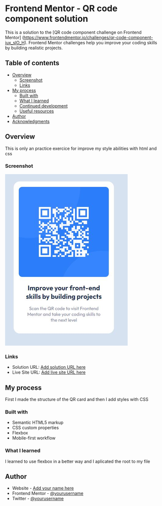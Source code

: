 # Frontend Mentor - QR code component solution

This is a solution to the [QR code component challenge on Frontend Mentor]
(https://www.frontendmentor.io/challenges/qr-code-component-iux_sIO_H). Frontend Mentor challenges help you improve 
your coding skills by building realistic projects. 

## Table of contents

- [Overview](#overview)
  - [Screenshot](#screenshot)
  - [Links](#links)
- [My process](#my-process)
  - [Built with](#built-with)
  - [What I learned](#what-i-learned)
  - [Continued development](#continued-development)
  - [Useful resources](#useful-resources)
- [Author](#author)
- [Acknowledgments](#acknowledgments)

## Overview
This is only an practice exercice for improve my style abilities with html and css

### Screenshot

![](screenshot.JPG)


### Links

- Solution URL: [Add solution URL here](https://github.com/GustavoMunizBarrios/QR-code-)
- Live Site URL: [Add live site URL here](https://qr-code-one-delta.vercel.app/)

## My process
First I made the structure of the QR card and then I add styles with CSS 

### Built with

- Semantic HTML5 markup
- CSS custom properties
- Flexbox
- Mobile-first workflow

### What I learned

I learned to use flexbox in a better way and I aplicated the root to my file 

## Author

- Website - [Add your name here](https://www.your-site.com)
- Frontend Mentor - [@yourusername](https://www.frontendmentor.io/profile/yourusername)
- Twitter - [@yourusername](https://www.twitter.com/yourusername)



